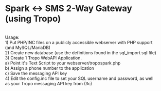 # Spark <-> SMS 2-Way Gateway (using Tropo)<br>
<br>
Usage:<br>
1) Put PHP/INC files on a publicly accessible webserver with PHP support (and MySQL/MariaDB)<br>
2) Create new database (use the definitions found in the sql_import.sql file)<br>
3) Create 1 Tropo WebAPI Application.<br>
	a) Point it's Text Script to your webserver/tropospark.php<br>
	b) Assign a phone number to the application<br>
	c) Save the messaging API key<br>
4) Edit the config.inc file to set your SQL username and password, as well as your Tropo messaging API key from (3c)<br>

